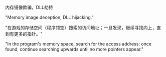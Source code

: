 内存镜像欺骗，DLL劫持

"Memory image deception, DLL hijacking."

"在游戏的存储空间（程序领空）搜索的访问地址；一旦发现，继续寻找向上，直到有更多的指针。"

"In the program's memory space, search for the access address; once found, continue searching upwards until no more pointers appear."
